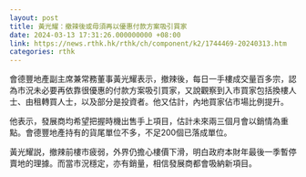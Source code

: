 ```yaml
---
layout: post
title: 黃光耀：撤辣後或毋須再以優惠付款方案吸引買家
date: 2024-03-13 17:31:26.000000000 +08:00
link: https://news.rthk.hk/rthk/ch/component/k2/1744469-20240313.htm
categories: rthk
---
```


會德豐地產副主席兼常務董事黃光耀表示，撤辣後，每日一手樓成交量百多宗，認為市況未必要再依靠很優惠的付款方案吸引買家，又說觀察到入市買家包括換樓人士、由租轉買人士，以及部分是投資者。他又估計，內地買家佔市場比例提升。 

他表示，發展商均希望把握時機出售手上項目，估計未來兩三個月會以銷情為重點。會德豐地產持有的貨尾單位不多，不足200個已落成單位。

黃光耀説，撤辣前樓市疲弱，外界仍擔心樓價下滑，明白政府本財年最後一季暫停賣地的理據。而當市況穩定，亦有銷量，相信發展商都會吸納新項目。
